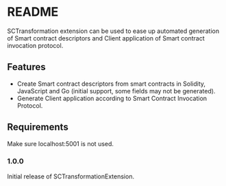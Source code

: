 # README

SCTransformation extension can be used to ease up automated generation of Smart contract descriptors and Client application of Smart contract invocation protocol.

## Features

- Create Smart contract descriptors from smart contracts in Solidity, JavaScript and Go (initial support, some fields may not be generated).
- Generate Client application according to Smart Contract Invocation Protocol.

## Requirements

Make sure localhost:5001 is not used.


### 1.0.0

Initial release of SCTransformationExtension.

